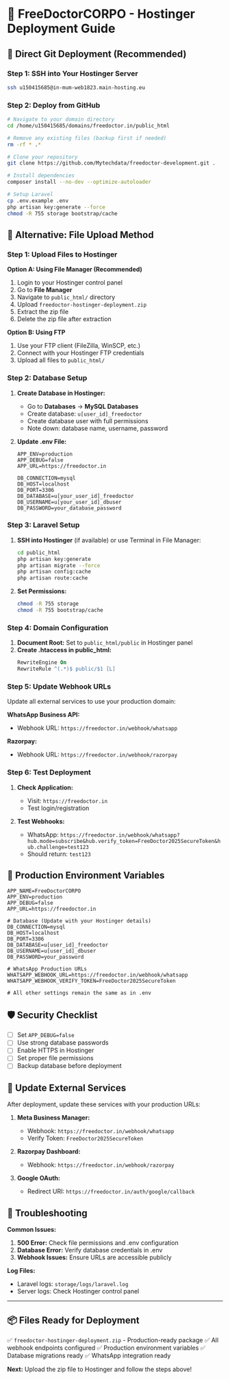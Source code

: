# 🚀 FreeDoctorCORPO - Hostinger Deployment Guide

## 🎯 Direct Git Deployment (Recommended)

### Step 1: SSH into Your Hostinger Server

```bash
ssh u150415685@in-mum-web1823.main-hosting.eu
```

### Step 2: Deploy from GitHub

```bash
# Navigate to your domain directory
cd /home/u150415685/domains/freedoctor.in/public_html

# Remove any existing files (backup first if needed)
rm -rf * .*

# Clone your repository
git clone https://github.com/Mytechdata/freedoctor-development.git .

# Install dependencies
composer install --no-dev --optimize-autoloader

# Setup Laravel
cp .env.example .env
php artisan key:generate --force
chmod -R 755 storage bootstrap/cache
```

## 📁 Alternative: File Upload Method

### Step 1: Upload Files to Hostinger

**Option A: Using File Manager (Recommended)**
1. Login to your Hostinger control panel
2. Go to **File Manager**
3. Navigate to `public_html/` directory
4. Upload `freedoctor-hostinger-deployment.zip`
5. Extract the zip file
6. Delete the zip file after extraction

**Option B: Using FTP**
1. Use your FTP client (FileZilla, WinSCP, etc.)
2. Connect with your Hostinger FTP credentials
3. Upload all files to `public_html/`

### Step 2: Database Setup

1. **Create Database in Hostinger:**
   - Go to **Databases** → **MySQL Databases**
   - Create database: `u[user_id]_freedoctor`
   - Create database user with full permissions
   - Note down: database name, username, password

2. **Update .env File:**
   ```env
   APP_ENV=production
   APP_DEBUG=false
   APP_URL=https://freedoctor.in

   DB_CONNECTION=mysql
   DB_HOST=localhost
   DB_PORT=3306
   DB_DATABASE=u[your_user_id]_freedoctor
   DB_USERNAME=u[your_user_id]_dbuser
   DB_PASSWORD=your_database_password
   ```

### Step 3: Laravel Setup

1. **SSH into Hostinger** (if available) or use Terminal in File Manager:
   ```bash
   cd public_html
   php artisan key:generate
   php artisan migrate --force
   php artisan config:cache
   php artisan route:cache
   ```

2. **Set Permissions:**
   ```bash
   chmod -R 755 storage
   chmod -R 755 bootstrap/cache
   ```

### Step 4: Domain Configuration

1. **Document Root:** Set to `public_html/public` in Hostinger panel
2. **Create .htaccess in public_html:**
   ```apache
   RewriteEngine On
   RewriteRule ^(.*)$ public/$1 [L]
   ```

### Step 5: Update Webhook URLs

Update all external services to use your production domain:

**WhatsApp Business API:**
- Webhook URL: `https://freedoctor.in/webhook/whatsapp`

**Razorpay:**
- Webhook URL: `https://freedoctor.in/webhook/razorpay`

### Step 6: Test Deployment

1. **Check Application:**
   - Visit: `https://freedoctor.in`
   - Test login/registration

2. **Test Webhooks:**
   - WhatsApp: `https://freedoctor.in/webhook/whatsapp?hub.mode=subscribe&hub.verify_token=FreeDoctor2025SecureToken&hub.challenge=test123`
   - Should return: `test123`

## 🔧 Production Environment Variables

```env
APP_NAME=FreeDoctorCORPO
APP_ENV=production
APP_DEBUG=false
APP_URL=https://freedoctor.in

# Database (Update with your Hostinger details)
DB_CONNECTION=mysql
DB_HOST=localhost
DB_PORT=3306
DB_DATABASE=u[user_id]_freedoctor
DB_USERNAME=u[user_id]_dbuser
DB_PASSWORD=your_password

# WhatsApp Production URLs
WHATSAPP_WEBHOOK_URL=https://freedoctor.in/webhook/whatsapp
WHATSAPP_WEBHOOK_VERIFY_TOKEN=FreeDoctor2025SecureToken

# All other settings remain the same as in .env
```

## 🛡️ Security Checklist

- [ ] Set `APP_DEBUG=false`
- [ ] Use strong database passwords
- [ ] Enable HTTPS in Hostinger
- [ ] Set proper file permissions
- [ ] Backup database before deployment

## 📱 Update External Services

After deployment, update these services with your production URLs:

1. **Meta Business Manager:**
   - Webhook: `https://freedoctor.in/webhook/whatsapp`
   - Verify Token: `FreeDoctor2025SecureToken`

2. **Razorpay Dashboard:**
   - Webhook: `https://freedoctor.in/webhook/razorpay`

3. **Google OAuth:**
   - Redirect URI: `https://freedoctor.in/auth/google/callback`

## 🚨 Troubleshooting

**Common Issues:**

1. **500 Error:** Check file permissions and .env configuration
2. **Database Error:** Verify database credentials in .env
3. **Webhook Issues:** Ensure URLs are accessible publicly

**Log Files:**
- Laravel logs: `storage/logs/laravel.log`
- Server logs: Check Hostinger control panel

---

## 📦 Files Ready for Deployment

✅ `freedoctor-hostinger-deployment.zip` - Production-ready package
✅ All webhook endpoints configured
✅ Production environment variables
✅ Database migrations ready
✅ WhatsApp integration ready

**Next:** Upload the zip file to Hostinger and follow the steps above!
